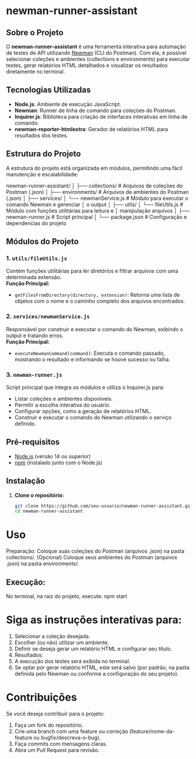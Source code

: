 # newman-runner-assistant

## Sobre o Projeto
O **newman-runner-assistant** é uma ferramenta interativa para automação de testes de API utilizando [Newman](https://www.npmjs.com/package/newman) (CLI do Postman). 
Com ela, é possível selecionar coleções e ambientes (collections e environments) para executar testes, gerar relatórios HTML detalhados e visualizar os resultados diretamente no terminal.

## Tecnologias Utilizadas
- **Node.js**: Ambiente de execução JavaScript.
- **Newman**: Runner de linha de comando para coleções do Postman.
- **Inquirer.js**: Biblioteca para criação de interfaces interativas em linha de comando.
- **newman-reporter-htmlextra**: Gerador de relatórios HTML para resultados dos testes.

## Estrutura do Projeto
A estrutura do projeto está organizada em módulos, permitindo uma fácil manutenção e escalabilidade:

newman-runner-assistant/
│
├── collections/                # Arquivos de coleções do Postman (.json)
│
├── environments/               # Arquivos de ambientes do Postman (.json)
│
├── services/
│   └── newmanService.js        # Módulo para executar o comando Newman e gerenciar  │                                 o output
│
├── utils/
│   └── fileUtils.js            # Módulo com funções utilitárias para leitura e   │                                manipulação arquivos
│
├── newman-runner.js           # Script principal
│
└── package.json               # Configuração e dependencias do projeto



## Módulos do Projeto

### 1. `utils/fileUtils.js`
Contém funções utilitárias para ler diretórios e filtrar arquivos com uma determinada extensão.  
**Função Principal:**  
- `getFilesFromDirectory(directory, extension)`: Retorna uma lista de objetos com o nome e o caminho completo dos arquivos encontrados.

### 2. `services/newmanService.js`
Responsável por construir e executar o comando do Newman, exibindo o output e tratando erros.  
**Função Principal:**  
- `executeNewmanCommand(command)`: Executa o comando passado, mostrando o resultado e informando se houve sucesso ou falha.

### 3. `newman-runner.js`
Script principal que integra os módulos e utiliza o Inquirer.js para:
- Listar coleções e ambientes disponíveis.
- Permitir a escolha interativa do usuário.
- Configurar opções, como a geração de relatórios HTML.
- Construir e executar o comando do Newman utilizando o serviço definido.

## Pré-requisitos
- [Node.js](https://nodejs.org/) (versão 14 ou superior)
- [npm](https://www.npmjs.com/) (instalado junto com o Node.js)

## Instalação
1. **Clone o repositório:**
   ```bash
   git clone https://github.com/seu-usuario/newman-runner-assistant.git
   cd newman-runner-assistant

# Uso
Preparação:
Coloque suas coleções do Postman (arquivos .json) na pasta collections/.
(Opcional) Coloque seus ambientes do Postman (arquivos .json) na pasta environments/.
## Execução:
No terminal, na raiz do projeto, execute: npm start

# Siga as instruções interativas para:

1. Selecionar a coleção desejada.
2. Escolher (ou não) utilizar um ambiente.
3. Definir se deseja gerar um relatório HTML e configurar seu título.
4. Resultados:
5. A execução dos testes será exibida no terminal.
6. Se optar por gerar relatório HTML, este será salvo (por padrão, na pasta definida pelo Newman ou conforme a configuração do seu projeto).

# Contribuições
Se você deseja contribuir para o projeto:
1. Faça um fork do repositório.
2. Crie uma branch com uma feature ou correção (feature/nome-da-feature ou bugfix/descreva-o-bug).
3. Faça commits com mensagens claras.
4. Abra um Pull Request para revisão.